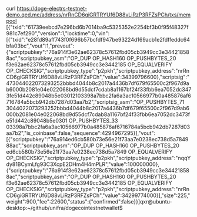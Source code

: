  curl https://doge-electrs-testnet-demo.qed.me/address/nrRnCD6giGRTRYUf6D88vLiRzP3RFZsPCh/txs/mempool
[{"txid":"61739eebcd7e296bd6b7014ba9c5325352e2254bf3b0f95f48327f981c7ef290","version":1,"locktime":0,"vin":[{"txid":"e28fd89aff743f0f696b57bcfdf947be93224d169acb1e2fdffeddc64bfa03bc","vout":1,"prevout":{"scriptpubkey":"76a914f3e62ae62378c57612fbd05cb3949cc3e344218588ac","scriptpubkey_asm":"OP_DUP OP_HASH160 OP_PUSHBYTES_20 f3e62ae62378c57612fbd05cb3949cc3e3442185 OP_EQUALVERIFY OP_CHECKSIG","scriptpubkey_type":"p2pkh","scriptpubkey_address":"nrRnCD6giGRTRYUf6D88vLiRzP3RFZsPCh","value":34399796600},"scriptsig":"473044022073293252bbbd4044b8c2017a4436b7df679f65500c2f967d9ab6000b2081e04e022068bd9d55dcf7cdab8a1167bf24f33fbb6ea7052dc3473fe51d442c89048b5e03012103398a7bbc2fa6a3ac10566977b0a485876af6716784a5bcb942db7287d03aa7b2","scriptsig_asm":"OP_PUSHBYTES_71 3044022073293252bbbd4044b8c2017a4436b7df679f65500c2f967d9ab6000b2081e04e022068bd9d55dcf7cdab8a1167bf24f33fbb6ea7052dc3473fe51d442c89048b5e0301 OP_PUSHBYTES_33 03398a7bbc2fa6a3ac10566977b0a485876af6716784a5bcb942db7287d03aa7b2","is_coinbase":false,"sequence":4294967295}],"vout":[{"scriptpubkey":"76a914ed6cb580b73e56e21f73aa7e0238ec738d5a784988ac","scriptpubkey_asm":"OP_DUP OP_HASH160 OP_PUSHBYTES_20 ed6cb580b73e56e21f73aa7e0238ec738d5a7849 OP_EQUALVERIFY OP_CHECKSIG","scriptpubkey_type":"p2pkh","scriptpubkey_address":"nqqYdy81BCymLfg93C3XcpE2DHm4H4mPLR","value":100000000},{"scriptpubkey":"76a914f3e62ae62378c57612fbd05cb3949cc3e344218588ac","scriptpubkey_asm":"OP_DUP OP_HASH160 OP_PUSHBYTES_20 f3e62ae62378c57612fbd05cb3949cc3e3442185 OP_EQUALVERIFY OP_CHECKSIG","scriptpubkey_type":"p2pkh","scriptpubkey_address":"nrRnCD6giGRTRYUf6D88vLiRzP3RFZsPCh","value":34299774000}],"size":225,"weight":900,"fee":22600,"status":{"confirmed":false}}]qxr@ubuntu-desktop:~/github/unifra/dogecointestnetwallet$ 


